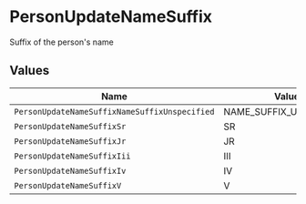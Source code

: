 # PersonUpdateNameSuffix

Suffix of the person's name


## Values

| Name                                          | Value                                         |
| --------------------------------------------- | --------------------------------------------- |
| `PersonUpdateNameSuffixNameSuffixUnspecified` | NAME_SUFFIX_UNSPECIFIED                       |
| `PersonUpdateNameSuffixSr`                    | SR                                            |
| `PersonUpdateNameSuffixJr`                    | JR                                            |
| `PersonUpdateNameSuffixIii`                   | III                                           |
| `PersonUpdateNameSuffixIv`                    | IV                                            |
| `PersonUpdateNameSuffixV`                     | V                                             |